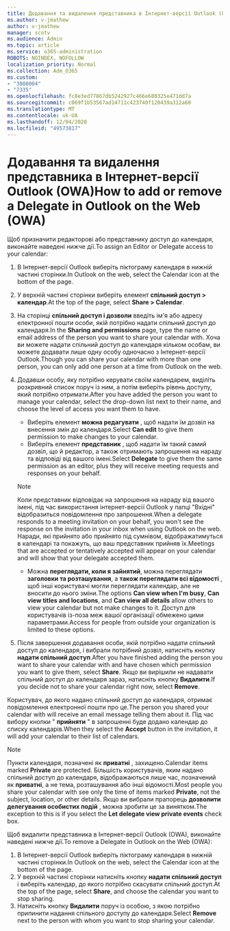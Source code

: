```yaml
---
title: Додавання та видалення представника в Інтернет-версії Outlook (OWA)
ms.author: v-jmathew
author: v-jmathew
manager: scotv
ms.audience: Admin
ms.topic: article
ms.service: o365-administration
ROBOTS: NOINDEX, NOFOLLOW
localization_priority: Normal
ms.collection: Adm_O365
ms.custom:
- "3800004"
- "7335"
ms.openlocfilehash: fc8e3ed77867db5242927c466e680325e471dd7a
ms.sourcegitcommit: c069f1b53567ad14711c423740f120439a312a60
ms.translationtype: MT
ms.contentlocale: uk-UA
ms.lasthandoff: 12/04/2020
ms.locfileid: "49573817"
---
```

# <a name="how-to-add-or-remove-a-delegate-in-outlook-on-the-web-owa"></a><span data-ttu-id="eead5-102">Додавання та видалення представника в Інтернет-версії Outlook (OWA)</span><span class="sxs-lookup"><span data-stu-id="eead5-102">How to add or remove a Delegate in Outlook on the Web (OWA)</span></span>

<span data-ttu-id="eead5-103">Щоб призначити редакторові або представнику доступ до календаря, виконайте наведені нижче дії.</span><span class="sxs-lookup"><span data-stu-id="eead5-103">To assign an Editor or Delegate access to your calendar:</span></span>

1. <span data-ttu-id="eead5-104">В Інтернет-версії Outlook виберіть піктограму календаря в нижній частині сторінки.</span><span class="sxs-lookup"><span data-stu-id="eead5-104">In Outlook on the web, select the Calendar icon at the bottom of the page.</span></span>
2. <span data-ttu-id="eead5-105">У верхній частині сторінки виберіть елемент **спільний доступ > календар**.</span><span class="sxs-lookup"><span data-stu-id="eead5-105">At the top of the page, select **Share > Calendar**.</span></span>
3. <span data-ttu-id="eead5-106">На сторінці **спільний доступ і дозволи** введіть ім'я або адресу електронної пошти особи, якій потрібно надати спільний доступ до календаря.</span><span class="sxs-lookup"><span data-stu-id="eead5-106">In the **Sharing and permissions** page, type the name or email address of the person you want to share your calendar with.</span></span> <span data-ttu-id="eead5-107">Хоча ви можете надати спільний доступ до календаря кільком особам, ви можете додавати лише одну особу одночасно з Інтернет-версії Outlook.</span><span class="sxs-lookup"><span data-stu-id="eead5-107">Though you can share your calendar with more than one person, you can only add one person at a time from Outlook on the web.</span></span>
4. <span data-ttu-id="eead5-108">Додавши особу, яку потрібно керувати своїм календарем, виділіть розкривний список поруч із ним, а потім виберіть рівень доступу, який потрібно отримати.</span><span class="sxs-lookup"><span data-stu-id="eead5-108">After you have added the person you want to manage your calendar, select the drop-down list next to their name, and choose the level of access you want them to have.</span></span>

    - <span data-ttu-id="eead5-109">Виберіть елемент **можна редагувати** , щоб надати їм дозвіл на внесення змін до календаря.</span><span class="sxs-lookup"><span data-stu-id="eead5-109">Select **Can edit** to give them permission to make changes to your calendar.</span></span>
    - <span data-ttu-id="eead5-110">Виберіть елемент **представник** , щоб надати їм такий самий дозвіл, що й редактор, а також отримають запрошення на нараду та відповіді від вашого імені.</span><span class="sxs-lookup"><span data-stu-id="eead5-110">Select **Delegate** to give them the same permission as an editor, plus they will receive meeting requests and responses on your behalf.</span></span>
    > [!NOTE]
    > <span data-ttu-id="eead5-111">Коли представник відповідає на запрошення на нараду від вашого імені, під час використання інтернет-версії Outlook у папці "Вхідні" відобразиться повідомлення про запрошення.</span><span class="sxs-lookup"><span data-stu-id="eead5-111">When a delegate responds to a meeting invitation on your behalf, you won't see the response on the invitation in your inbox when using Outlook on the web.</span></span> <span data-ttu-id="eead5-112">Наради, які прийнято або прийнято під сумнівом, відображатимуться в календарі та покажуть, що ваш представник прийняв їх.</span><span class="sxs-lookup"><span data-stu-id="eead5-112">Meetings that are accepted or tentatively accepted will appear on your calendar and will show that your delegate accepted them.</span></span>
    - <span data-ttu-id="eead5-113">Можна **переглядати, коли я зайнятий**, можна переглядати **заголовки та розташування**, а **також переглядати всі відомості** , щоб інші користувачі могли переглядати календар, але не вносити до нього зміни.</span><span class="sxs-lookup"><span data-stu-id="eead5-113">The options **Can view when I'm busy**, **Can view titles and locations**, and **Can view all details** allow others to view your calendar but not make changes to it.</span></span> <span data-ttu-id="eead5-114">Доступ для користувачів із-поза меж вашої організації обмежено цими параметрами.</span><span class="sxs-lookup"><span data-stu-id="eead5-114">Access for people from outside your organization is limited to these options.</span></span>

5. <span data-ttu-id="eead5-115">Після завершення додавання особи, якій потрібно надати спільний доступ до календаря, і вибрали потрібний дозвіл, натисніть кнопку **надати спільний доступ**.</span><span class="sxs-lookup"><span data-stu-id="eead5-115">After you have finished adding the person you want to share your calendar with and have chosen which permission you want to give them, select **Share**.</span></span> <span data-ttu-id="eead5-116">Якщо ви вирішили не надавати спільний доступ до календаря зараз, натисніть кнопку **Видалити**.</span><span class="sxs-lookup"><span data-stu-id="eead5-116">If you decide not to share your calendar right now, select **Remove**.</span></span>

<span data-ttu-id="eead5-117">Користувач, до якого надано спільний доступ до календаря, отримає повідомлення електронної пошти про це.</span><span class="sxs-lookup"><span data-stu-id="eead5-117">The person you shared your calendar with will receive an email message telling them about it.</span></span> <span data-ttu-id="eead5-118">Під час вибору кнопки " **прийняти** " в запрошенні буде додано календар до списку календарів.</span><span class="sxs-lookup"><span data-stu-id="eead5-118">When they select the **Accept** button in the invitation, it will add your calendar to their list of calendars.</span></span>

> [!NOTE]
> <span data-ttu-id="eead5-119">Пункти календаря, позначені як **приватні** , захищено.</span><span class="sxs-lookup"><span data-stu-id="eead5-119">Calendar items marked **Private** are protected.</span></span> <span data-ttu-id="eead5-120">Більшість користувачів, яким надано спільний доступ до календаря, відображаються лише час, позначений як **приватні**, а не тема, розташування або інші відомості.</span><span class="sxs-lookup"><span data-stu-id="eead5-120">Most people you share your calendar with see only the time of items marked **Private**, not the subject, location, or other details.</span></span> <span data-ttu-id="eead5-121">Якщо ви вибрали прапорець **дозволити делегування особистих подій** , можна зробити це за винятком.</span><span class="sxs-lookup"><span data-stu-id="eead5-121">The exception to this is if you select the **Let delegate view private events** check box.</span></span>

<span data-ttu-id="eead5-122">Щоб видалити представника в Інтернет-версії Outlook (OWA), виконайте наведені нижче дії.</span><span class="sxs-lookup"><span data-stu-id="eead5-122">To remove a Delegate in Outlook on the Web (OWA):</span></span>

1. <span data-ttu-id="eead5-123">В Інтернет-версії Outlook виберіть піктограму календаря в нижній частині сторінки.</span><span class="sxs-lookup"><span data-stu-id="eead5-123">In Outlook on the web, select the Calendar icon at the bottom of the page.</span></span>
2. <span data-ttu-id="eead5-124">У верхній частині сторінки натисніть кнопку **надати спільний доступ** і виберіть календар, до якого потрібно скасувати спільний доступ.</span><span class="sxs-lookup"><span data-stu-id="eead5-124">At the top of the page, select **Share**, and choose the calendar you want to stop sharing.</span></span>
3. <span data-ttu-id="eead5-125">Натисніть кнопку **Видалити** поруч із особою, з якою потрібно припинити надання спільного доступу до календаря.</span><span class="sxs-lookup"><span data-stu-id="eead5-125">Select **Remove** next to the person with whom you want to stop sharing your calendar.</span></span>

